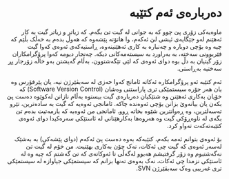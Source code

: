 <div dir=rtl>

# ده‌رباره‌ی ئه‌م كتێبه‌

ماوەیەکی زۆری پێ چوو کە بە جوانی لە گیت تێ بگەم. کە زیاتر و زیاتر گیت بە کار ئەهێنم لەو جێگایەی ئیشی لێ ئەکەم، وا هاتۆتە پێشەوە کە هەوڵ بدەم بە خەڵک بڵێم کە چیە وە بۆچی دوبارە و چەنبارە بە کاری ئەهێنینەوە، ڕاستیەکەی ئەوەی کەوا گیت فێربوونی سەختە، بە بەراورد بە سیستەمەکانی دیکە. چەنجار دیومە کەوا پرۆگرامکاران زۆر گیتیان بە دڵ بوە دوای ئەوەی کە لێی تێگەشتوون، بەڵام گەیشتن بەو خاڵە زۆرجار پڕ سەختیە بەڕاستی.

ئەم کتێبە ئەو پرۆگرامکارە ئەکاتە ئامانج کەوا حەزی لە سەبڤێرژن نیە، یان پێرفۆرس وە یان هەر جۆرە سیستمێکی تری پاراستنی وەشان (Software Version Control) کە خۆیان بەکاری ئەهێنن وە شتێکیان دەربارەی گیت بیستوە بەڵام نازانن لەکوێوە دەست پێ بکەن یان بیانەوێ بزانن بۆچی ئەوەندە چاکە. ئامانجی ئەوەیە کە گیت بە سادەترین، تێرو تەسەلترین، وە ڕەوانترین شێوە بخاتە ڕوو. ئامانجی من  ئەوەیە کە یارمەتیت بدەم تێ بگەی لە ناوەڕۆکی گیت وە هەروەها بەکارهێنانی لە ئاستێکی سەرەکیدا دوای ئەوەی کتێبەتەکەت تەواو کرد.

بۆ ئەوەی بتوانم ئەمە بکەم، کتێبەکە بەوە دەست پێ ئەکەم (دوای پێشەکی) بە بەشێک لەسەر ئەوەی کە گیت چی ئەکات، نەک چۆن بەکاری بهێنیت. من خۆم لە گیت تێ نەگەشتبوم وە زۆر گرفتیشم هەبوو لەگەڵی تا ئەوکاتەی کە تێ گەشتم کە چیە وە لە ئاستێکی نزمدا چی ئەکات، نەک بەوەی تەنها بزانم کە سیستمێکی جیاوازە لە سیستمێکی تری غەریبی وەک سەبڤێرژن SVN.

